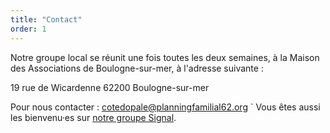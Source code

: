 ```yaml
---
title: "Contact"
order: 1
---
```

Notre groupe local se réunit une fois toutes les deux semaines, à la Maison des Associations de Boulogne-sur-mer, à l'adresse suivante : 

19 rue de Wicardenne 
62200 Boulogne-sur-mer 

Pour nous contacter : [cotedopale@planningfamilial62.org](mailto:cotedopale@planningfamilial62.org)
` 
Vous êtes aussi les bienvenu·es sur [notre groupe Signal](https://signal.group/#CjQKIBB2RVRdSlTs3HtLroxaTa33gDWc67gwbR6Ta9xnGzd9EhAFz0jKw-ghBajlx1WDmNVv). 